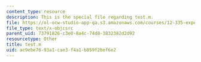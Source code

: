```yaml
---
content_type: resource
description: This is the special file regarding test.m.
file: https://ol-ocw-studio-app-qa.s3.amazonaws.com/courses/12-335-experimental-atmospheric-chemistry-fall-2014/ac9ebe7693a1cae3f4a1b859f2bef6e2_test.m
file_type: text/x-objcsrc
parent_uid: 73791826-c3e0-8a4c-74d8-3832382d2d92
resourcetype: Other
title: test.m
uid: ac9ebe76-93a1-cae3-f4a1-b859f2bef6e2
---
```


